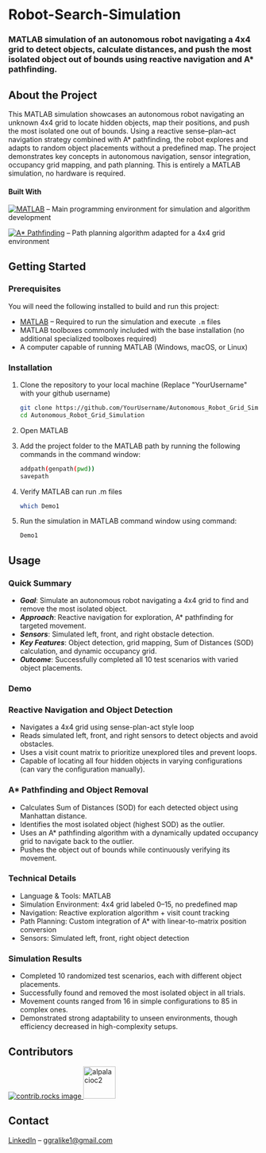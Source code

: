 # Robot-Search-Simulation
### MATLAB simulation of an autonomous robot navigating a 4x4 grid to detect objects, calculate distances, and push the most isolated object out of bounds using reactive navigation and A* pathfinding.

## About the Project

This MATLAB simulation showcases an autonomous robot navigating an unknown 4x4 grid to locate hidden objects, map their positions, and push the most isolated one out of bounds. Using a reactive sense–plan–act navigation strategy combined with A* pathfinding, the robot explores and adapts to random object placements without a predefined map. The project demonstrates key concepts in autonomous navigation, sensor integration, occupancy grid mapping, and path planning. This is entirely a MATLAB simulation, no hardware is required.




#### Built With  

[![MATLAB](https://img.shields.io/badge/MATLAB-orange?logo=mathworks)](https://www.mathworks.com/products/matlab.html) – Main programming environment for simulation and algorithm development  

[![A* Pathfinding](https://img.shields.io/badge/A*-Pathfinding-blue)](https://en.wikipedia.org/wiki/A*_search_algorithm) – Path planning algorithm adapted for a 4x4 grid environment  


## Getting Started

### Prerequisites
 
You will need the following installed to build and run this project:  

- [MATLAB](https://www.mathworks.com/products/matlab.html) – Required to run the simulation and execute `.m` files  
- MATLAB toolboxes commonly included with the base installation (no additional specialized toolboxes required)  
- A computer capable of running MATLAB (Windows, macOS, or Linux)  


### Installation
  1. Clone the repository to your local machine (Replace "YourUsername" with your github username)
     ```sh
     git clone https://github.com/YourUsername/Autonomous_Robot_Grid_Simulation.git
     cd Autonomous_Robot_Grid_Simulation
     ```
  2. Open MATLAB
     
  3. Add the project folder to the MATLAB path by running the following commands in the command window:
     ```sh
     addpath(genpath(pwd))
     savepath
     ```
     
  4. Verify MATLAB can run .m files
     ```sh
     which Demo1
     ```
  5. Run the simulation in MATLAB command window using command:
     ```sh
     Demo1
     ```
## Usage

### Quick Summary
- ***Goal***: Simulate an autonomous robot navigating a 4x4 grid to find and remove the most isolated object.
- ***Approach***: Reactive navigation for exploration, A* pathfinding for targeted movement.
- ***Sensors***: Simulated left, front, and right obstacle detection.
- ***Key Features***: Object detection, grid mapping, Sum of Distances (SOD) calculation, and dynamic occupancy grid.
- ***Outcome***: Successfully completed all 10 test scenarios with varied object placements.

### Demo

### Reactive Navigation and Object Detection
- Navigates a 4x4 grid using sense-plan-act style loop
- Reads simulated left, front, and right sensors to detect objects and avoid obstacles.
- Uses a visit count matrix to prioritize unexplored tiles and prevent loops.
- Capable of locating all four hidden objects in varying configurations (can vary the configuration manually).

### A* Pathfinding and Object Removal
- Calculates Sum of Distances (SOD) for each detected object using Manhattan distance.
- Identifies the most isolated object (highest SOD) as the outlier.
- Uses an A* pathfinding algorithm with a dynamically updated occupancy grid to navigate back to the outlier.
- Pushes the object out of bounds while continuously verifying its movement.

### Technical Details
- Language & Tools: MATLAB
- Simulation Environment: 4x4 grid labeled 0–15, no predefined map
- Navigation: Reactive exploration algorithm + visit count tracking
- Path Planning: Custom integration of A* with linear-to-matrix position conversion
- Sensors: Simulated left, front, right object detection

### Simulation Results
- Completed 10 randomized test scenarios, each with different object placements.
- Successfully found and removed the most isolated object in all trials.
- Movement counts ranged from 16 in simple configurations to 85 in complex ones.
- Demonstrated strong adaptability to unseen environments, though efficiency decreased in high-complexity setups.

## Contributors
<a href="https://github.com/Garrison-Gralike/Autonomous-Robot-Line-Tracking/graphs/contributors">
  <img src="https://contrib.rocks/image?repo=Garrison-Gralike/Autonomous-Robot-Line-Tracking" alt="contrib.rocks image" />
</a>

<a href="https://github.com/alpalacioc2">
  <img src="https://images.weserv.nl/?url=avatars.githubusercontent.com/u/172043853?v=4&w=100&h=100&fit=cover&mask=circle" width="65" alt="alpalacioc2"/>
</a>

## Contact
 [LinkedIn](https://www.linkedin.com/in/<garrison-gralike-56164b253>) – <ggralike1@gmail.com>
